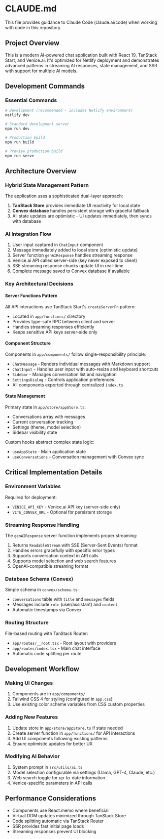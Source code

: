 # CLAUDE.md

This file provides guidance to Claude Code (claude.ai/code) when working with code in this repository.

## Project Overview
This is a modern AI-powered chat application built with React 19, TanStack Start, and Venice.ai. It's optimized for Netlify deployment and demonstrates advanced patterns in streaming AI responses, state management, and SSR with support for multiple AI models.

## Development Commands

### Essential Commands
```bash
# Development (recommended - includes Netlify environment)
netlify dev

# Standard development server
npm run dev

# Production build
npm run build

# Preview production build
npm run serve
```

## Architecture Overview

### Hybrid State Management Pattern
The application uses a sophisticated dual-layer approach:
1. **TanStack Store** provides immediate UI reactivity for local state
2. **Convex database** handles persistent storage with graceful fallback
3. All state updates are optimistic - UI updates immediately, then syncs with database

### AI Integration Flow
1. User input captured in `ChatInput` component
2. Message immediately added to local store (optimistic update)
3. Server function `genAIResponse` handles streaming response
4. Venice.ai API called server-side (key never exposed to client)
5. SSE streaming response chunks update UI in real-time
6. Complete message saved to Convex database if available

### Key Architectural Decisions

#### Server Functions Pattern
All API interactions use TanStack Start's `createServerFn` pattern:
- Located in `app/functions/` directory
- Provides type-safe RPC between client and server
- Handles streaming responses efficiently
- Keeps sensitive API keys server-side only

#### Component Structure
Components in `app/components/` follow single-responsibility principle:
- `ChatMessage` - Renders individual messages with Markdown support
- `ChatInput` - Handles user input with auto-resize and keyboard shortcuts
- `Sidebar` - Manages conversation list and navigation
- `SettingsDialog` - Controls application preferences
- All components exported through centralized `index.ts`

#### State Management
Primary state in `app/store/appStore.ts`:
- Conversations array with messages
- Current conversation tracking
- Settings (theme, model selection)
- Sidebar visibility state

Custom hooks abstract complex state logic:
- `useAppState` - Main application state
- `useConversations` - Conversation management with Convex sync

## Critical Implementation Details

### Environment Variables
Required for deployment:
- `VENICE_API_KEY` - Venice.ai API key (server-side only)
- `VITE_CONVEX_URL` - Optional for persistent storage

### Streaming Response Handling
The `genAIResponse` server function implements proper streaming:
1. Returns `ReadableStream` with SSE (Server-Sent Events) format
2. Handles errors gracefully with specific error types
3. Supports conversation context in API calls
4. Supports model selection and web search features
5. OpenAI-compatible streaming format

### Database Schema (Convex)
Simple schema in `convex/schema.ts`:
- `conversations` table with `title` and `messages` fields
- Messages include `role` (user/assistant) and `content`
- Automatic timestamps via Convex

### Routing Structure
File-based routing with TanStack Router:
- `app/routes/__root.tsx` - Root layout with providers
- `app/routes/index.tsx` - Main chat interface
- Automatic code splitting per route

## Development Workflow

### Making UI Changes
1. Components are in `app/components/`
2. Tailwind CSS 4 for styling (configured in `app.css`)
3. Use existing color scheme variables from CSS custom properties

### Adding New Features
1. Update store in `app/store/appStore.ts` if state needed
2. Create server function in `app/functions/` for API interactions
3. Add UI components following existing patterns
4. Ensure optimistic updates for better UX

### Modifying AI Behavior
1. System prompt in `src/utils/ai.ts`
2. Model selection configurable via settings (Llama, GPT-4, Claude, etc.)
3. Web search toggle for up-to-date information
4. Venice-specific parameters in API calls

## Performance Considerations
- Components use React.memo where beneficial
- Virtual DOM updates minimized through TanStack Store
- Code splitting automatic via TanStack Router
- SSR provides fast initial page loads
- Streaming responses prevent UI blocking
